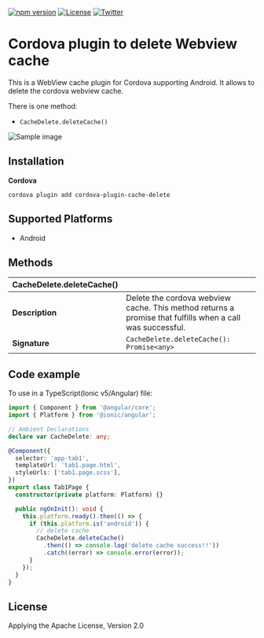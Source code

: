 [![npm version](https://badge.fury.io/js/cordova-plugin-cache-delete.svg)](https://badge.fury.io/js/cordova-plugin-cache-delete)
[![License](https://img.shields.io/badge/License-Apache%202.0-blue.svg)](https://opensource.org/licenses/Apache-2.0)
[![Twitter](https://img.shields.io/twitter/follow/l08084?style=social)](https://twitter.com/l08084)
# Cordova plugin to delete Webview cache

This is a WebView cache plugin for Cordova supporting Android. It allows to delete the cordova webview cache.

There is one method:

- `CacheDelete.deleteCache()`

![Sample image](https://github.com/l08084/image-garage/blob/22409e0710cbedbcfc68f4de8d6ca30178050588/cordova-plugin-cache-delete.png)

## Installation

**Cordova**

```
cordova plugin add cordova-plugin-cache-delete
```

## Supported Platforms
- Android

## Methods

| **CacheDelete.deleteCache()** | |
| --- | --- |
| **Description** | Delete the cordova webview cache. This method returns a promise that fulfills when a call was successful. |
| **Signature** | `CacheDelete.deleteCache(): Promise<any>` |

## Code example

To use in a TypeScript(Ionic v5/Angular) file:

```typescript
import { Component } from '@angular/core';
import { Platform } from '@ionic/angular';

// Ambient Declarations
declare var CacheDelete: any;

@Component({
  selector: 'app-tab1',
  templateUrl: 'tab1.page.html',
  styleUrls: ['tab1.page.scss'],
})
export class Tab1Page {
  constructor(private platform: Platform) {}

  public ngOnInit(): void {
    this.platform.ready().then(() => {
      if (this.platform.is('android')) {
        // delete cache
        CacheDelete.deleteCache()
          .then(() => console.log('delete cache success!!'))
          .catch((error) => console.error(error));
      }
    });
  }
}
```

## License
Applying the Apache License, Version 2.0